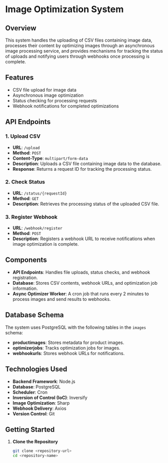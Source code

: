 # Image Optimization System

## Overview
This system handles the uploading of CSV files containing image data, processes their content by optimizing images through an asynchronous image processing service, and provides mechanisms for tracking the status of uploads and notifying users through webhooks once processing is complete.

## Features
- CSV file upload for image data
- Asynchronous image optimization
- Status checking for processing requests
- Webhook notifications for completed optimizations

## API Endpoints

### 1. Upload CSV
- **URL**: `/upload`
- **Method**: `POST`
- **Content-Type**: `multipart/form-data`
- **Description**: Uploads a CSV file containing image data to the database.
- **Response**: Returns a request ID for tracking the processing status.

### 2. Check Status
- **URL**: `/status/{requestId}`
- **Method**: `GET`
- **Description**: Retrieves the processing status of the uploaded CSV file.

### 3. Register Webhook
- **URL**: `/webhook/register`
- **Method**: `POST`
- **Description**: Registers a webhook URL to receive notifications when image optimization is complete.

## Components
- **API Endpoints**: Handles file uploads, status checks, and webhook registration.
- **Database**: Stores CSV contents, webhook URLs, and optimization job information.
- **Async Optimizer Worker**: A cron job that runs every 2 minutes to process images and send results to webhooks.

## Database Schema
The system uses PostgreSQL with the following tables in the `images` schema:
- **productimages**: Stores metadata for product images.
- **optimizerjobs**: Tracks optimization jobs for images.
- **webhookurls**: Stores webhook URLs for notifications.

## Technologies Used
- **Backend Framework**: Node.js
- **Database**: PostgreSQL
- **Scheduler**: Cron
- **Inversion of Control (IoC)**: Inversify
- **Image Optimization**: Sharp
- **Webhook Delivery**: Axios
- **Version Control**: Git

## Getting Started
1. **Clone the Repository**
   ```bash
   git clone <repository-url>
   cd <repository-name>
